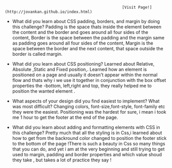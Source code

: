 

                                                       [Visit Page!](http://jovankan.github.io/index.html)




 - What did you learn about CSS padding, borders, and margin by doing this challenge?
  Padding is the space thats inside the element between the content and the border and goes around all four sides of the content, Border is the space between the padding and the margin same as padding goes around all four sides of the content, Margin is the space between the border and the next content, that space outside the border  is called margin.


- What did you learn about CSS positioning?
Learned about Relative, Absolute ,Static and Fixed position,.
Learned how an element is positioned on a page and usually it doesn't appear within the normal flow and thats why i we use it together in conjunction with the box offset properties the -bottom, left,right and top, they really helped me to position the wanted element .
- What aspects of your design did you find easiest to implement? What was most difficult?
Changing colors, font-size,font-style, font-family etc they were the easiest. Positioning was the hardest for sure, i mean i took me 1 hour to get the footer at the end of the page.
- What did you learn about adding and formatting elements with CSS in this challenge?
 Pretty much that all the styling is in Css,i learned about how to get from the backround color changed to position the footer stick to the bottom of the page !There is such a beauty in Css so many things that you can do, and yet i am at the very beginning and still trying to get used to margin, padding and border properties and which value shoud they take , but takes a lot of practice they say !